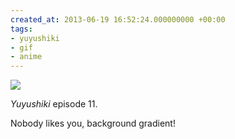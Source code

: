 ```yaml
---
created_at: 2013-06-19 16:52:24.000000000 +00:00
tags:
- yuyushiki
- gif
- anime
---
```


![](/blog/media/tumblr_mong7c5cZl1qim2zwo1_500.gif)

*Yuyushiki* episode 11.

Nobody likes you, background gradient!
